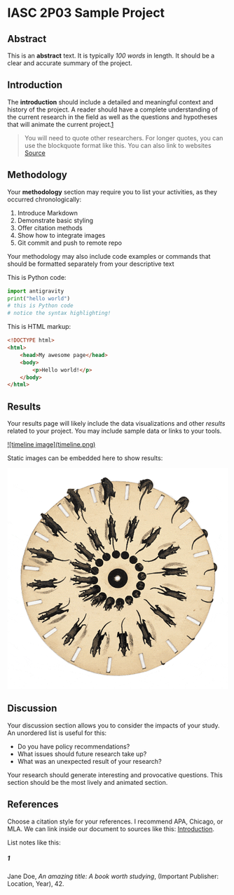 # IASC 2P03 Sample Project

## Abstract

This is an **abstract** text. It is typically *100 words* in length. It should be a clear and accurate summary of the project.

## Introduction

The **introduction** should include a detailed and meaningful context and history of the project. A reader should have a complete understanding of the current research in the field as well as the questions and hypotheses that will animate the current project.[1](#1)

> You will need to quote other researchers. For longer quotes, you can use the blockquote format like this. You can also link to websites [Source](https://duck.com)

## Methodology

Your **methodology** section may require you to list your activities, as they occurred chronologically:

1. Introduce Markdown
2. Demonstrate basic styling
3. Offer citation methods
4. Show how to integrate images
5. Git commit and push to remote repo

Your methodology may also include code examples or commands that should be formatted separately from your descriptive text

This is Python code:

```python
import antigravity
print("hello world")
# this is Python code
# notice the syntax highlighting!
```
This is HTML markup:
```html
<!DOCTYPE html>
<html>
    <head>My awesome page</head>
    <body>
        <p>Hello world!</p>
    </body>
</html>
```

## Results

Your results page will likely include the data visualizations and other *results* related to your project. You may include sample data or links to your tools. 

<a href="https://cdn.knightlab.com/libs/timeline3/latest/embed/index.html?source=1t0QKCCI9H5XNumtxtcfoCju6yH5E0c7sw3eYvCcSOXk&font=Default&lang=en&initial_zoom=2&height=650">
![timeline image](timeline.png)
</a>
    
Static images can be embedded here to show results:

![this is alt text](Animated_phenakistiscope_disc_-_Running_rats_Fantascope_by_Thomas_Mann_Baynes_1833.gif)

## Discussion

Your discussion section allows you to consider the impacts of your study. An unordered list is useful for this:

- Do you have policy recommendations? 
- What issues should future research take up? 
- What was an unexpected result of your research?

Your research should generate interesting and provocative questions. This section should be the most lively and animated section.

## References

Choose a citation style for your references. I recommend APA, Chicago, or MLA. We can link inside our document to sources like this: [Introduction](#introduction).

List notes like this:

##### 1 
Jane Doe, *An amazing title: A book worth studying*, (Important Publisher: Location, Year), 42.
